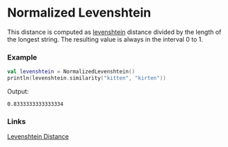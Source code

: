 # Normalized Levenshtein

This distance is computed as [levenshtein](Levenshtein.md) distance divided by the length of the longest string.
The resulting value is always in the interval 0 to 1.

### Example

```kotlin
val levenshtein = NormalizedLevenshtein()
println(levenshtein.similarity("kitten", "kirten"))
```

Output:

```
0.8333333333333334
```

### Links

[Levenshtein Distance](https://en.wikipedia.org/wiki/Levenshtein_distance)
